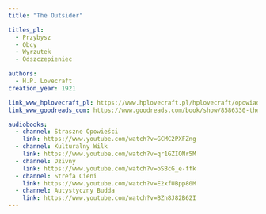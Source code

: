 ```yaml
---
title: "The Outsider"

titles_pl:
  - Przybysz
  - Obcy
  - Wyrzutek
  - Odszczepieniec

authors:
  - H.P. Lovecraft
creation_year: 1921

link_www_hplovecraft_pl: https://www.hplovecraft.pl/hplovecraft/opowiadania-nowele-powiesci/the-outsider/
link_www_goodreads_com: https://www.goodreads.com/book/show/8586330-the-outsider

audiobooks:
  - channel: Straszne Opowieści
    link: https://www.youtube.com/watch?v=GCMC2PXFZng
  - channel: Kulturalny Wilk
    link: https://www.youtube.com/watch?v=qr1GZIONr5M
  - channel: Dzivny
    link: https://www.youtube.com/watch?v=oSBcG_e-ffk
  - channel: Strefa Cieni
    link: https://www.youtube.com/watch?v=E2xfUBpp80M
  - channel: Autystyczny Budda
    link: https://www.youtube.com/watch?v=BZn8J82B62I
---
```


